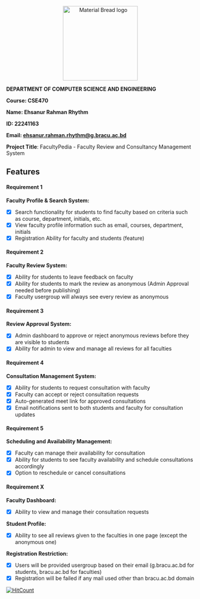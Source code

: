 <p align="center" style="margin-bottom: 0px !important;">
    <img width="200"
        src="https://upload.wikimedia.org/wikipedia/commons/thumb/1/1a/Brac_University_Logo.png/432px-Brac_University_Logo.png"
        alt="Material Bread logo" align="center">
</p>

**DEPARTMENT OF COMPUTER SCIENCE AND ENGINEERING**

**Course: CSE470**

**Name: Ehsanur Rahman Rhythm**

**ID: 22241163**

**Email: ehsanur.rahman.rhythm@g.bracu.ac.bd**

**Project Title**: FacultyPedia - Faculty Review and Consultancy Management System

## Features

#### Requirement 1

**Faculty Profile & Search System:**

- [x] Search functionality for students to find faculty based on criteria such as course, department, initials, etc.
- [x] View faculty profile information such as email, courses, department, initials
- [x] Registration Ability for faculty and students (feature)

#### Requirement 2

**Faculty Review System:**

- [x] Ability for students to leave feedback on faculty
- [x] Ability for students to mark the review as anonymous (Admin Approval needed before publishing)
- [x] Faculty usergroup will always see every review as anonymous

#### Requirement 3

**Review Approval System:**

- [x] Admin dashboard to approve or reject anonymous reviews before they are visible to students
- [x] Ability for admin to view and manage all reviews for all faculties

#### Requirement 4

**Consultation Management System:**

- [x] Ability for students to request consultation with faculty
- [x] Faculty can accept or reject consultation requests
- [x] Auto-generated meet link for approved consultations
- [x] Email notifications sent to both students and faculty for consultation updates

#### Requirement 5

**Scheduling and Availability Management:**

- [x] Faculty can manage their availability for consultation
- [x] Ability for students to see faculty availability and schedule consultations accordingly
- [x] Option to reschedule or cancel consultations

#### Requirement X

**Faculty Dashboard:**

- [x] Ability to view and manage their consultation requests

**Student Profile:**

- [x] Ability to see all reviews given to the faculties in one page (except the anonymous one)

**Registration Restriction:**

- [x] Users will be provided usergroup based on their email (g.bracu.ac.bd for students, bracu.ac.bd for faculties)
- [x] Registration will be failed if any mail used other than bracu.ac.bd domain

[![HitCount](https://hits.dwyl.com/errhythm/CSE470.svg?style=flat-square&show=unique)](http://hits.dwyl.com/errhythm/CSE470)
